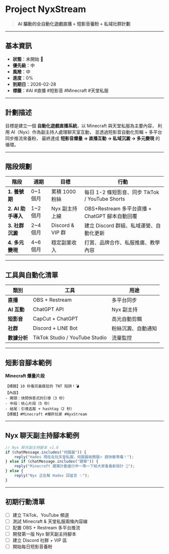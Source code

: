 # Project NyxStream

> **AI 驅動的全自動化遊戲直播 + 短影音養粉 + 私域社群計劃**

---

## **基本資訊**
- **狀態**：未開始 🚀
- **優先級**：中
- **風險**：中
- **進度**：0%
- **到期日**：2026-02-28
- **標籤**：#AI #直播 #短影音 #Minecraft #天堂私服

---

## **計劃描述**
目標是建立一個 **自動化遊戲直播系統**，以 Minecraft 與天堂私服為主要內容，
利用 AI（Nyx）作為副主持人處理聊天室互動，
並透過短影音自動化剪輯 + 多平台同步推流來養粉，
最終達成 **短影音爆量 → 直播互動 → 私域沉澱 → 多元變現** 的循環。

---

## **階段規劃**

| 階段 | 週期 | 目標 | 行動 |
|------|------|------|------|
| **1. 養號期** | 0~1 個月 | 累積 1000 粉絲 | 每日 1-2 條短影音、同步 TikTok / YouTube Shorts |
| **2. AI 助手導入** | 1~2 個月 | Nyx 副主持上線 | OBS+Restream 多平台直播 + ChatGPT 腳本自動回覆 |
| **3. 社群沉澱** | 2~4 個月 | Discord & VIP 群 | 建立 Discord 群組、私域運營、自動化更新 |
| **4. 多元變現** | 4~6 個月 | 穩定副業收入 | 打賞、品牌合作、私服推廣、教學內容 |

---

## **工具與自動化清單**

| 類別 | 工具 | 用途 |
|------|------|------|
| **直播** | OBS + Restream | 多平台同步 |
| **AI 互動** | ChatGPT API | Nyx 副主持 |
| **短影音** | CapCut + ChatGPT | 高光自動剪輯 |
| **社群** | Discord + LINE Bot | 粉絲沉澱、自動通知 |
| **數據分析** | TikTok Studio / YouTube Studio | 流量監控 |

---

## **短影音腳本範例**

**Minecraft 爆量片段**
```
【標題】10 秒看完最瘋狂的 TNT 陷阱！💣
【內容】
- 開頭：快問快答式的引導（3 秒）
- 中段：核心片段（5 秒）
- 結尾：引導追蹤 + hashtag（2 秒）
【標籤】#Minecraft #爆肝玩家 #NyxStream
```

---

## **Nyx 聊天副主持腳本範例**

```javascript
// Nyx 聊天副主持腳本 v1.0
if (chatMessage.includes("伺服器")) {
    reply("Hades 現在在玩天堂私服，伺服器剛開服🔥 趕快衝等囉！");
} else if (chatMessage.includes("建築")) {
    reply("Minecraft 建築計劃進行中～等一下給大家看看新設計 🏰");
} else {
    reply("Nyx 正在幫 Hades 回留言 ✨");
}
```

---

## **初期行動清單**
- [ ] 建立 TikTok、YouTube 頻道
- [ ] 測試 Minecraft & 天堂私服兩條內容線
- [ ] 配置 OBS + Restream 多平台推流
- [ ] 開發第一版 Nyx 聊天副主持腳本
- [ ] 建立 Discord 社群 + VIP 區
- [ ] 開始每日短影音養粉
